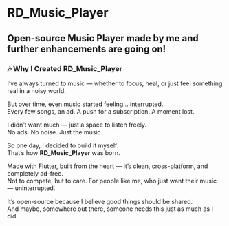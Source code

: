 # RD_Music_Player 

## Open-source Music Player made by me and further enhancements are going on!

### 🎶 Why I Created RD_Music_Player

I’ve always turned to music — whether to focus, heal, or just feel something real in a noisy world.

But over time, even music started feeling... interrupted.  
Every few songs, an ad. A push for a subscription. A moment lost.

I didn’t want much — just a space to listen freely.  
No ads. No noise. Just the music.

So one day, I decided to build it myself.  
That’s how **RD_Music_Player** was born.

Made with Flutter, built from the heart — it’s clean, cross-platform, and completely ad-free.  
Not to compete, but to care. For people like me, who just want their music — uninterrupted.

It’s open-source because I believe good things should be shared.  
And maybe, somewhere out there, someone needs this just as much as I did.

